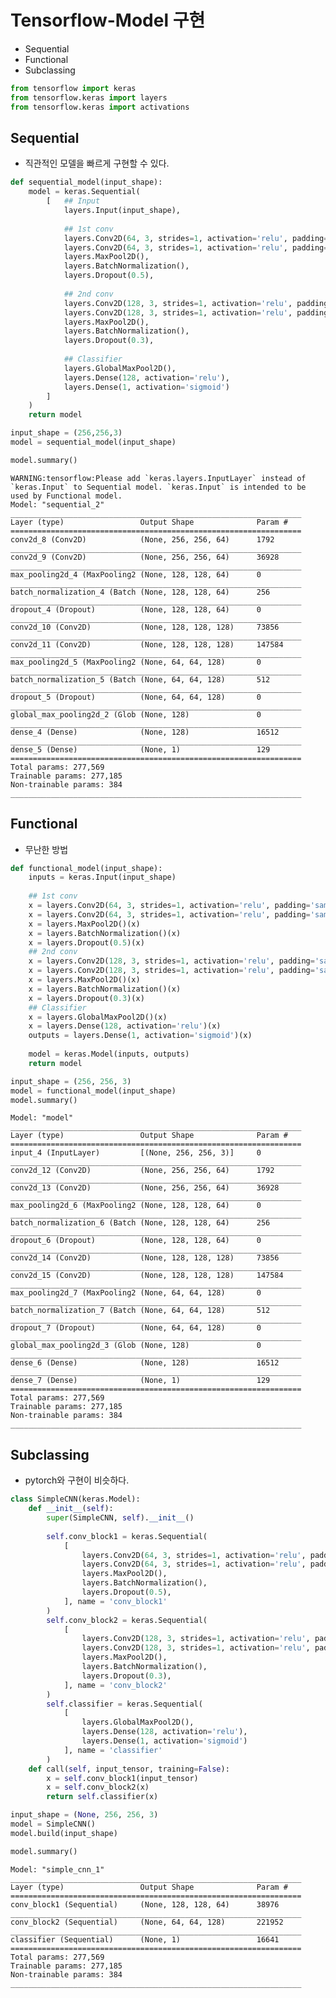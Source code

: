 # Tensorflow-Model 구현

* Sequential
* Functional
* Subclassing


```python
from tensorflow import keras
from tensorflow.keras import layers
from tensorflow.keras import activations
```

## Sequential
* 직관적인 모델을 빠르게 구현할 수 있다.


```python
def sequential_model(input_shape):
    model = keras.Sequential(
        [   ## Input
            layers.Input(input_shape),
            
            ## 1st conv
            layers.Conv2D(64, 3, strides=1, activation='relu', padding='same'),
            layers.Conv2D(64, 3, strides=1, activation='relu', padding='same'),
            layers.MaxPool2D(),
            layers.BatchNormalization(),
            layers.Dropout(0.5),
            
            ## 2nd conv
            layers.Conv2D(128, 3, strides=1, activation='relu', padding='same'),
            layers.Conv2D(128, 3, strides=1, activation='relu', padding='same'),
            layers.MaxPool2D(),
            layers.BatchNormalization(),
            layers.Dropout(0.3),
            
            ## Classifier
            layers.GlobalMaxPool2D(),
            layers.Dense(128, activation='relu'),
            layers.Dense(1, activation='sigmoid')
        ]
    )
    return model

input_shape = (256,256,3)
model = sequential_model(input_shape)

model.summary()
```

    WARNING:tensorflow:Please add `keras.layers.InputLayer` instead of `keras.Input` to Sequential model. `keras.Input` is intended to be used by Functional model.
    Model: "sequential_2"
    _________________________________________________________________
    Layer (type)                 Output Shape              Param #   
    =================================================================
    conv2d_8 (Conv2D)            (None, 256, 256, 64)      1792      
    _________________________________________________________________
    conv2d_9 (Conv2D)            (None, 256, 256, 64)      36928     
    _________________________________________________________________
    max_pooling2d_4 (MaxPooling2 (None, 128, 128, 64)      0         
    _________________________________________________________________
    batch_normalization_4 (Batch (None, 128, 128, 64)      256       
    _________________________________________________________________
    dropout_4 (Dropout)          (None, 128, 128, 64)      0         
    _________________________________________________________________
    conv2d_10 (Conv2D)           (None, 128, 128, 128)     73856     
    _________________________________________________________________
    conv2d_11 (Conv2D)           (None, 128, 128, 128)     147584    
    _________________________________________________________________
    max_pooling2d_5 (MaxPooling2 (None, 64, 64, 128)       0         
    _________________________________________________________________
    batch_normalization_5 (Batch (None, 64, 64, 128)       512       
    _________________________________________________________________
    dropout_5 (Dropout)          (None, 64, 64, 128)       0         
    _________________________________________________________________
    global_max_pooling2d_2 (Glob (None, 128)               0         
    _________________________________________________________________
    dense_4 (Dense)              (None, 128)               16512     
    _________________________________________________________________
    dense_5 (Dense)              (None, 1)                 129       
    =================================================================
    Total params: 277,569
    Trainable params: 277,185
    Non-trainable params: 384
    _________________________________________________________________
    

## Functional
* 무난한 방법


```python
def functional_model(input_shape):
    inputs = keras.Input(input_shape)
    
    ## 1st conv
    x = layers.Conv2D(64, 3, strides=1, activation='relu', padding='same')(inputs)
    x = layers.Conv2D(64, 3, strides=1, activation='relu', padding='same')(x)
    x = layers.MaxPool2D()(x)
    x = layers.BatchNormalization()(x)
    x = layers.Dropout(0.5)(x)
    ## 2nd conv
    x = layers.Conv2D(128, 3, strides=1, activation='relu', padding='same')(x)
    x = layers.Conv2D(128, 3, strides=1, activation='relu', padding='same')(x)
    x = layers.MaxPool2D()(x)
    x = layers.BatchNormalization()(x)
    x = layers.Dropout(0.3)(x)
    ## Classifier
    x = layers.GlobalMaxPool2D()(x)
    x = layers.Dense(128, activation='relu')(x)
    outputs = layers.Dense(1, activation='sigmoid')(x)
    
    model = keras.Model(inputs, outputs)
    return model

input_shape = (256, 256, 3)
model = functional_model(input_shape)
model.summary()
```

    Model: "model"
    _________________________________________________________________
    Layer (type)                 Output Shape              Param #   
    =================================================================
    input_4 (InputLayer)         [(None, 256, 256, 3)]     0         
    _________________________________________________________________
    conv2d_12 (Conv2D)           (None, 256, 256, 64)      1792      
    _________________________________________________________________
    conv2d_13 (Conv2D)           (None, 256, 256, 64)      36928     
    _________________________________________________________________
    max_pooling2d_6 (MaxPooling2 (None, 128, 128, 64)      0         
    _________________________________________________________________
    batch_normalization_6 (Batch (None, 128, 128, 64)      256       
    _________________________________________________________________
    dropout_6 (Dropout)          (None, 128, 128, 64)      0         
    _________________________________________________________________
    conv2d_14 (Conv2D)           (None, 128, 128, 128)     73856     
    _________________________________________________________________
    conv2d_15 (Conv2D)           (None, 128, 128, 128)     147584    
    _________________________________________________________________
    max_pooling2d_7 (MaxPooling2 (None, 64, 64, 128)       0         
    _________________________________________________________________
    batch_normalization_7 (Batch (None, 64, 64, 128)       512       
    _________________________________________________________________
    dropout_7 (Dropout)          (None, 64, 64, 128)       0         
    _________________________________________________________________
    global_max_pooling2d_3 (Glob (None, 128)               0         
    _________________________________________________________________
    dense_6 (Dense)              (None, 128)               16512     
    _________________________________________________________________
    dense_7 (Dense)              (None, 1)                 129       
    =================================================================
    Total params: 277,569
    Trainable params: 277,185
    Non-trainable params: 384
    _________________________________________________________________
    

## Subclassing
* pytorch와 구현이 비슷하다.


```python
class SimpleCNN(keras.Model):
    def __init__(self):
        super(SimpleCNN, self).__init__()
        
        self.conv_block1 = keras.Sequential(
            [
                layers.Conv2D(64, 3, strides=1, activation='relu', padding='same'),
                layers.Conv2D(64, 3, strides=1, activation='relu', padding='same'),
                layers.MaxPool2D(),
                layers.BatchNormalization(),
                layers.Dropout(0.5),
            ], name = 'conv_block1'
        )
        self.conv_block2 = keras.Sequential(
            [
                layers.Conv2D(128, 3, strides=1, activation='relu', padding='same'),
                layers.Conv2D(128, 3, strides=1, activation='relu', padding='same'),
                layers.MaxPool2D(),
                layers.BatchNormalization(),
                layers.Dropout(0.3),
            ], name = 'conv_block2'
        )
        self.classifier = keras.Sequential(
            [
                layers.GlobalMaxPool2D(),
                layers.Dense(128, activation='relu'),
                layers.Dense(1, activation='sigmoid')
            ], name = 'classifier'
        )
    def call(self, input_tensor, training=False):
        x = self.conv_block1(input_tensor)
        x = self.conv_block2(x)
        return self.classifier(x)

input_shape = (None, 256, 256, 3)
model = SimpleCNN()
model.build(input_shape)

model.summary()
```

    Model: "simple_cnn_1"
    _________________________________________________________________
    Layer (type)                 Output Shape              Param #   
    =================================================================
    conv_block1 (Sequential)     (None, 128, 128, 64)      38976     
    _________________________________________________________________
    conv_block2 (Sequential)     (None, 64, 64, 128)       221952    
    _________________________________________________________________
    classifier (Sequential)      (None, 1)                 16641     
    =================================================================
    Total params: 277,569
    Trainable params: 277,185
    Non-trainable params: 384
    _________________________________________________________________
    
